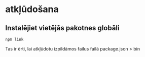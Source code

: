 # atkļūdošana

## Instalējiet vietējās pakotnes globāli

`npm link`

Tas ir ērti, lai atkļūdotu izpildāmos failus failā package.json > bin